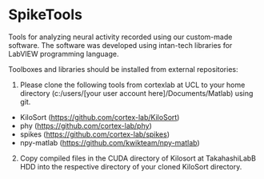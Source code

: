 # SpikeTools
Tools for analyzing neural activity recorded using our custom-made software.
The software was developed using intan-tech libraries for LabVIEW programming language.

Toolboxes and libraries should be installed from external repositories: 


1. Please clone the following tools from cortexlab at UCL to your home directory (c:/users/[your user account here]/Documents/Matlab) using git. 
* KiloSort (https://github.com/cortex-lab/KiloSort)
* phy (https://github.com/cortex-lab/phy)
* spikes (https://github.com/cortex-lab/spikes)
* npy-matlab (https://github.com/kwikteam/npy-matlab)

2. Copy compiled files in the CUDA directory of Kilosort at TakahashiLabB HDD into the respective directory of your cloned KiloSort directory.  
